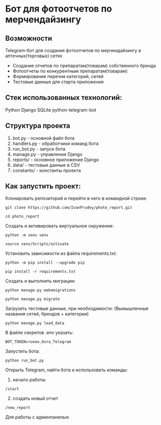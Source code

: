 # Бот для фотоотчетов по мерчендайзингу

## Возможности
Telegram-бот для создания фотоотчетов по мерчендайзингу в аптечных(торговых) сетях
- Создание отчетов по препаратам(товарам) собственного бренда
- Фотоотчеты по конкурентным препаратам(товарам)
- Формирование перечня категорий, сетей
- Тестовые данные для старта приложения

## Cтек использованных технологий:
Python
Django
SQLite
python-telegram-bot

## Структура проекта
1. bot.py - основной файл бота
2. handlers.py - обработчики команд бота
3. run_bot.py - запуск бота
4. manage.py - управление Django
5. reports/ - основное приложение Django
6. data/ - тестовые данные в CSV
7. constants/ - константы проекта

## Как запустить проект:
Клонировать репозиторий и перейти в него в командной строке:

```
git clone https://github.com/IvanPrudey/photo_report.git
```
``` 
cd photo_report
```

Cоздать и активировать виртуальное окружение: 
``` 
python -m venv venv 
``` 
``` 
source venv/Scripts/activate 
```

Установить зависимости из файла requirements.txt: 
``` 
python -m pip install --upgrade pip 
``` 
``` 
pip install -r requirements.txt 
```

Создать и выполнить миграции:
```
python manage.py makemigrations
```
```
python manage.py migrate
```

Загрузить тестовые данные, при необходимости:
(Вымышленные названия сетей, брендов + категории)
```
python manage.py load_data
```

В файле секретов .env указать:
```
BOT_TOKEN=токен_бота_Telegram
```

Запустить бота:
```
python run_bot.py
```

Открыть Telegram, найти бота и использовать команды:
1. начало работы
```
/start
```
2. создать новый отчет
```
/new_report
```



Для работы с админпанелью